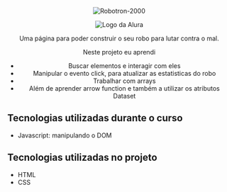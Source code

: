 <p align="center"> <img src="https://w0.peakpx.com/wallpaper/743/541/HD-wallpaper-robotic-factory-cgi-graphics-futuristic-factory-3d-render.jpg" alt="Robotron-2000"> </p>

<p align="center"> <img src="https://github.com/MonicaHillman/aluraplay-requisicoes/blob/main/img/logo.png" alt="Logo da Alura"> </p>
<p align="center">Uma página para poder construir o seu robo para lutar contra o mal.</p>
<p align="center">Neste projeto eu aprendi</p>
<ul align="center">
    <li>Buscar elementos e interagir com eles</li>
    <li>Manipular o evento click, para atualizar as estatisticas do robo</li>
    <li>Trabalhar com arrays</li>
    <li>Além de aprender arrow function e também a utilizar os atributos Dataset</li>
</ul>


## Tecnologias utilizadas durante o curso
* Javascript: manipulando o DOM

## Tecnologias utilizadas no projeto
* HTML
* CSS